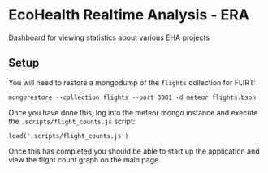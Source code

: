 # EcoHealth Realtime Analysis - ERA

Dashboard for viewing statistics about various EHA projects

## Setup
You will need to restore a mongodump of the `flights` collection for FLIRT:

```
mongorestore --collection flights --port 3001 -d meteor flights.bson
```

Once you have done this, log into the meteor mongo instance and execute the `.scripts/flight_counts.js` script:
```
load('.scripts/flight_counts.js')
```

Once this has completed you should be able to start up the application and view the flight count graph on the main page.